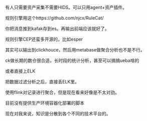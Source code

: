 有人只需要资产采集不需要HIDS。可以只用agent+资产插件。



规则引擎用这个https://github.com/njcx/RuleCat/

你把消息推到kafak存到es。再输出前端应该就好了。



规则引擎CEP还蛮多开源的，比如esper

其实可以输出到clickhouce，然后用metabase做聚合分析也不是不行。

ck做长期的数仓很合适，长时段的统计分析，甚至可以搞搞ueba啥的



或者直接上ELK

把数据过滤分析之后，直接丢ELK里。



使用flink对记录进行聚合，但是现在看来好像是不太对劲。



目前没有提供生产环境容器化部署的脚本

现在对我来说，知识是分散到各个不同的技术平台的。